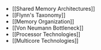 - [[Shared Memory Architectures]]
- [[Flynn's Taxonomy]]
- [[Memory Organization]]
- [[Von Neumann Bottleneck]]
- [[Processor Technologies]]
- [[Multicore Technologies]]